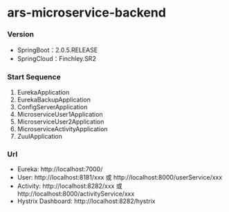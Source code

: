 #  ars-microservice-backend

### Version
- SpringBoot：2.0.5.RELEASE
- SpringCloud：Finchley.SR2

### Start Sequence
1. EurekaApplication
2. EurekaBackupApplication
3. ConfigServerApplication
4. MicroserviceUser1Application
5. MicroserviceUser2Application
6. MicroserviceActivityApplication
7. ZuulApplication


### Url
- Eureka: http://localhost:7000/
- User: http://localhost:8181/xxx 或 http://localhost:8000/userService/xxx
- Activity: http://localhost:8282/xxx 或 http://localhost:8000/activityService/xxx
- Hystrix Dashboard: http://localhost:8282/hystrix